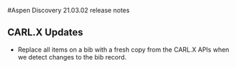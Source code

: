 #Aspen Discovery 21.03.02 release notes
## CARL.X Updates
- Replace all items on a bib with a fresh copy from the CARL.X APIs when we detect changes to the bib record. 